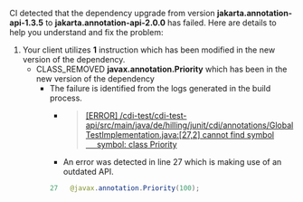 CI detected that the dependency upgrade from version **jakarta.annotation-api-1.3.5** to **jakarta.annotation-api-2.0.0** has failed. Here are details to help you understand and fix the problem:
1. Your client utilizes **1** instruction which has been modified in the new version of the dependency.
   * <summary>CLASS_REMOVED <b>javax.annotation.Priority</b> which has been <b></b> in the new version of the dependency</summary>
            
        *  <summary>The failure is identified from the logs generated in the build process. </summary>
          
            *   >[[ERROR] /cdi-test/cdi-test-api/src/main/java/de/hilling/junit/cdi/annotations/GlobalTestImplementation.java:[27,2] cannot find symbol<br>&nbsp;&nbsp;&nbsp;&nbsp;  symbol: class Priority
](https://github.com/chains-project/breaking-good/actions/runs/8110103454/job/22166641300#step:4:1044)
            *   An error was detected in line 27 which is making use of an outdated API.
             ``` java
             27   @javax.annotation.Priority(100);
            ```
            


